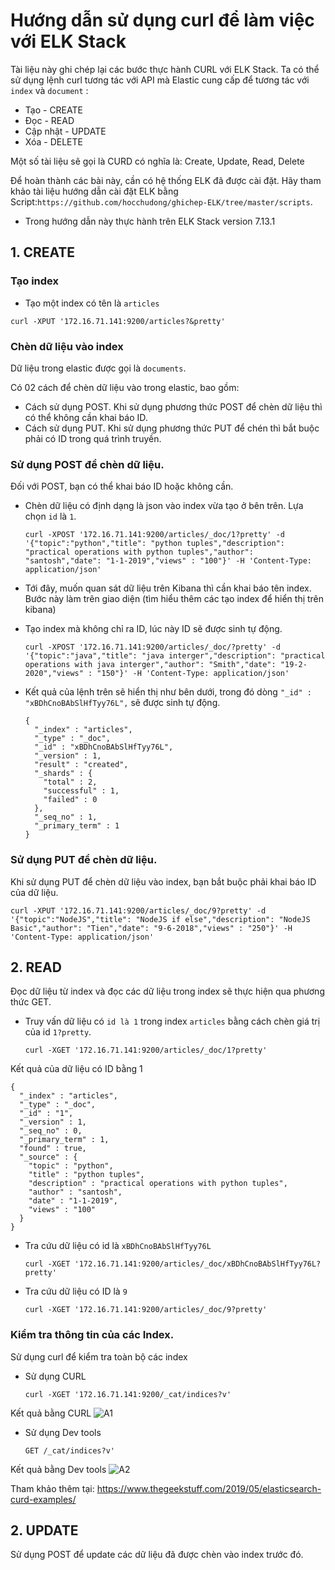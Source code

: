 # Hướng dẫn sử dụng curl để làm việc với ELK Stack


Tài liệu này ghi chép lại các bước thực hành CURL với ELK Stack. Ta có thể sử dụng  lệnh curl tương tác với API mà Elastic cung cấp để tương tác với `index` và `document` :
- Tạo  - CREATE 
- Đọc  - READ
- Cập nhật - UPDATE
- Xóa - DELETE

Một số tài liệu sẽ gọi là CURD có nghĩa là: Create, Update, Read, Delete
 
Để hoàn thành các bài này, cần có hệ thống ELK đã được cài đặt. Hãy tham khảo tài liệu hướng dẫn cài đặt ELK bằng Script:`https://github.com/hocchudong/ghichep-ELK/tree/master/scripts`.

- Trong hướng dẫn này thực hành trên ELK Stack version 7.13.1

## 1. CREATE

### Tạo index

- Tạo một index có tên là `articles`
```
curl -XPUT '172.16.71.141:9200/articles?&pretty'
```

### Chèn dữ liệu vào index

Dữ liệu trong elastic được gọi là `documents`.

Có 02 cách để chèn dữ liệu vào trong elastic, bao gồm: 
- Cách sử dụng POST. Khi sử dụng phương thức POST để chèn dữ liệu thì có thể không cần khai báo ID.
- Cách sử dụng PUT. Khi sử dụng phương thức PUT để chén thì bắt buộc phải có ID trong quá trình truyền.

### Sử dụng POST để chèn dữ liệu.

Đối với POST, bạn có thể khai báo ID hoặc không cần.

- Chèn dữ liệu có định dạng là json vào index vừa tạo ở bên trên. Lựa chọn `id` là `1`.
  ``` 
  curl -XPOST '172.16.71.141:9200/articles/_doc/1?pretty' -d '{"topic":"python","title": "python tuples","description": "practical operations with python tuples","author": "santosh","date": "1-1-2019","views" : "100"}' -H 'Content-Type: application/json'
  ```

-  Tới đây, muốn quan sát dữ liệu trên Kibana thì cần khai báo tên index. Bước này làm trên giao diện (tìm hiểu thêm các tạo index để hiển thị trên kibana)

- Tạo index mà không chỉ ra ID, lúc này ID sẽ được sinh tự động.
  ```
  curl -XPOST '172.16.71.141:9200/articles/_doc/?pretty' -d '{"topic":"java","title": "java interger","description": "practical operations with java interger","author": "Smith","date": "19-2-2020","views" : "150"}' -H 'Content-Type: application/json'
  ```

- Kết quả của lệnh trên sẽ hiển thị như bên dưới, trong đó dòng `"_id" : "xBDhCnoBAbSlHfTyy76L",` sẽ được sinh tự động. 
  ```
  {
    "_index" : "articles",
    "_type" : "_doc",
    "_id" : "xBDhCnoBAbSlHfTyy76L",
    "_version" : 1,
    "result" : "created",
    "_shards" : {
      "total" : 2,
      "successful" : 1,
      "failed" : 0
    },
    "_seq_no" : 1,
    "_primary_term" : 1
  }
  ```

### Sử dụng PUT để chèn dữ liệu.

Khi sử dụng PUT để chèn dữ liệu vào index, bạn bắt buộc phải khai báo ID của  dữ liệu.
  ```
  curl -XPUT '172.16.71.141:9200/articles/_doc/9?pretty' -d '{"topic":"NodeJS","title": "NodeJS if else","description": "NodeJS Basic","author": "Tien","date": "9-6-2018","views" : "250"}' -H 'Content-Type: application/json'
  ```

## 2. READ 

Đọc dữ liệu từ index và đọc các dữ liệu trong index sẽ thực hiện qua phương thức GET.

- Truy vấn dữ liệu có `id là 1` trong index `articles` bằng cách chèn giá trị của id `1?pretty`.
  ```
  curl -XGET '172.16.71.141:9200/articles/_doc/1?pretty'
  ```

Kết quả của dữ liệu có ID bằng 1
  ```
  {
    "_index" : "articles",
    "_type" : "_doc",
    "_id" : "1",
    "_version" : 1,
    "_seq_no" : 0,
    "_primary_term" : 1,
    "found" : true,
    "_source" : {
      "topic" : "python",
      "title" : "python tuples",
      "description" : "practical operations with python tuples",
      "author" : "santosh",
      "date" : "1-1-2019",
      "views" : "100"
    }
  }
  ```
- Tra cứu dữ liệu có id là `xBDhCnoBAbSlHfTyy76L`
  ```
  curl -XGET '172.16.71.141:9200/articles/_doc/xBDhCnoBAbSlHfTyy76L?pretty'
  ```

- Tra cứu dữ liệu có ID là `9`
  ```
  curl -XGET '172.16.71.141:9200/articles/_doc/9?pretty'
  ```

### Kiểm tra thông tin của các Index.

Sử dụng curl để kiểm tra toàn bộ các index

- Sử dụng CURL
  ```
  curl -XGET '172.16.71.141:9200/_cat/indices?v'
  ```
Kết quả bằng CURL
![A1](https://image.prntscr.com/image/EIZRcwnDTSW4MprTbG32cQ.png)

- Sử dụng Dev tools
  ```
  GET /_cat/indices?v'
  ```

Kết quả bằng Dev tools
![A2](https://image.prntscr.com/image/9aGV4y5pTvKhn3lHngLqdA.png)


Tham khảo thêm tại: https://www.thegeekstuff.com/2019/05/elasticsearch-curd-examples/


## 2. UPDATE 

Sử dụng POST để update các dữ liệu đã được chèn vào index trước đó.

